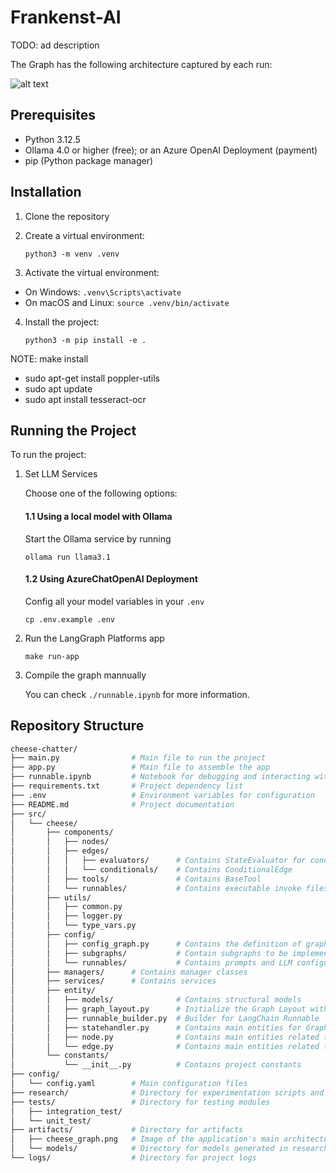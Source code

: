 # Frankenst-AI
TODO: ad description

The Graph has the following architecture captured by each run:

![alt text](/artifacts/cheese_graph.png)

## Prerequisites

- Python 3.12.5
- Ollama 4.0 or higher (free); or an Azure OpenAI Deployment (payment)
- pip (Python package manager)

## Installation

1. Clone the repository

2. Create a virtual environment:

    ```python3 -m venv .venv```

3. Activate the virtual environment:
- On Windows:
  ```.venv\Scripts\activate```
- On macOS and Linux:
  ```source .venv/bin/activate```

4. Install the project:

    ```python3 -m pip install -e .```


NOTE: make install
- sudo apt-get install poppler-utils
- sudo apt update
- sudo apt install tesseract-ocr

## Running the Project

To run the project:

1. Set LLM Services

   Choose one of the following options:

   #### 1.1 Using a local model with Ollama
   Start the Ollama service by running 
   
   ```ollama run llama3.1```
  
   #### 1.2 Using AzureChatOpenAI Deployment
    Config all your model variables in your ```.env```

    ```cp .env.example .env```

2. Run the LangGraph Platforms app 

    ```make run-app``` 

3. Compile the graph mannually

    You can check ```./runnable.ipynb``` for more information.

## Repository Structure

```bash
cheese-chatter/
├── main.py                # Main file to run the project
├── app.py                 # Main file to assemble the app
├── runnable.ipynb         # Notebook for debugging and interacting with the project
├── requirements.txt       # Project dependency list
├── .env                   # Environment variables for configuration
├── README.md              # Project documentation
├── src/
│   └── cheese/
│       ├── components/
│       │   ├── nodes/
│       │   ├── edges/
│       │   │   ├── evaluators/      # Contains StateEvaluator for conditional edges
│       │   │   └── conditionals/    # Contains ConditionalEdge
│       │   ├── tools/               # Contains BaseTool
│       │   └── runnables/           # Contains executable invoke files
│       ├── utils/
│       │   ├── common.py
│       │   ├── logger.py
│       │   └── type_vars.py
│       ├── config/                 
│       │   ├── config_graph.py      # Contains the definition of graph nodes and edges
│       │   ├── subgraphs/           # Contain subgraphs to be implemented as nodes
│       │   └── runnables/           # Contains prompts and LLM configuration
│       ├── managers/      # Contains manager classes
│       ├── services/      # Contains services
│       ├── entity/
│       │   ├── models/              # Contains structural models
│       │   ├── graph_layout.py      # Initialize the Graph Layout with a Config Graph dataclass
│       │   ├── runnable_builder.py  # Builder for LangChain Runnable
│       │   ├── statehandler.py      # Contains main entities for GraphState handlers
│       │   ├── node.py              # Contains main entities related to nodes
│       │   └── edge.py              # Contains main entities related to edges
│       └── constants/
│           └── __init__.py          # Contains project constants
├── config/
│   └── config.yaml        # Main configuration files
├── research/              # Directory for experimentation scripts and notebooks
├── tests/                 # Directory for testing modules
│   ├── integration_test/
│   └── unit_test/
├── artifacts/             # Directory for artifacts
│   ├── cheese_graph.png   # Image of the application's main architecture
│   └── models/            # Directory for models generated in research
└── logs/                  # Directory for project logs
```